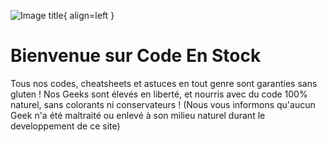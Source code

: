 ![Image title](https://codeenstock.com/docs/images){ align=left }

# Bienvenue sur Code En Stock

Tous nos codes, cheatsheets et astuces en tout genre sont garanties sans gluten !
Nos Geeks sont élevés en liberté, et nourris avec du code 100% naturel, sans colorants ni conservateurs !
(Nous vous informons qu'aucun Geek n'a été maltraité ou enlevé à son milieu naturel durant le developpement de ce site)
